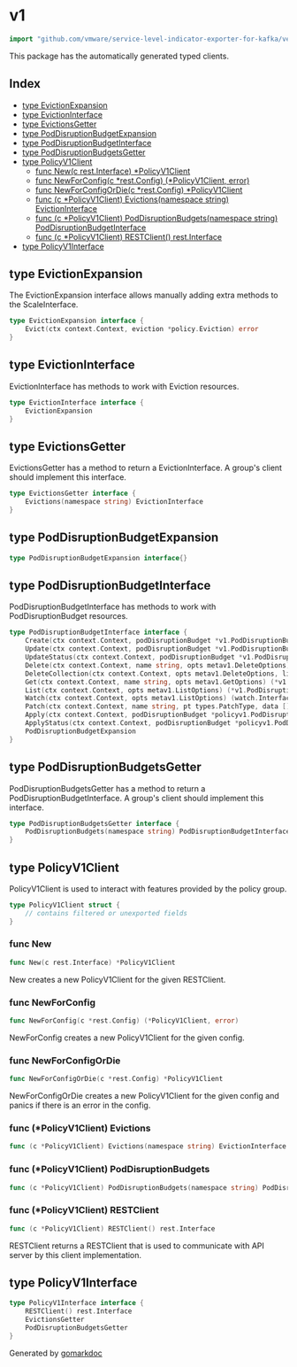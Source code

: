 <!-- Code generated by gomarkdoc. DO NOT EDIT -->

# v1

```go
import "github.com/vmware/service-level-indicator-exporter-for-kafka/vendor/k8s.io/client-go/kubernetes/typed/policy/v1"
```

This package has the automatically generated typed clients.

## Index

- [type EvictionExpansion](<#type-evictionexpansion>)
- [type EvictionInterface](<#type-evictioninterface>)
- [type EvictionsGetter](<#type-evictionsgetter>)
- [type PodDisruptionBudgetExpansion](<#type-poddisruptionbudgetexpansion>)
- [type PodDisruptionBudgetInterface](<#type-poddisruptionbudgetinterface>)
- [type PodDisruptionBudgetsGetter](<#type-poddisruptionbudgetsgetter>)
- [type PolicyV1Client](<#type-policyv1client>)
  - [func New(c rest.Interface) *PolicyV1Client](<#func-new>)
  - [func NewForConfig(c *rest.Config) (*PolicyV1Client, error)](<#func-newforconfig>)
  - [func NewForConfigOrDie(c *rest.Config) *PolicyV1Client](<#func-newforconfigordie>)
  - [func (c *PolicyV1Client) Evictions(namespace string) EvictionInterface](<#func-policyv1client-evictions>)
  - [func (c *PolicyV1Client) PodDisruptionBudgets(namespace string) PodDisruptionBudgetInterface](<#func-policyv1client-poddisruptionbudgets>)
  - [func (c *PolicyV1Client) RESTClient() rest.Interface](<#func-policyv1client-restclient>)
- [type PolicyV1Interface](<#type-policyv1interface>)


## type EvictionExpansion

The EvictionExpansion interface allows manually adding extra methods to the ScaleInterface.

```go
type EvictionExpansion interface {
    Evict(ctx context.Context, eviction *policy.Eviction) error
}
```

## type EvictionInterface

EvictionInterface has methods to work with Eviction resources.

```go
type EvictionInterface interface {
    EvictionExpansion
}
```

## type EvictionsGetter

EvictionsGetter has a method to return a EvictionInterface. A group's client should implement this interface.

```go
type EvictionsGetter interface {
    Evictions(namespace string) EvictionInterface
}
```

## type PodDisruptionBudgetExpansion

```go
type PodDisruptionBudgetExpansion interface{}
```

## type PodDisruptionBudgetInterface

PodDisruptionBudgetInterface has methods to work with PodDisruptionBudget resources.

```go
type PodDisruptionBudgetInterface interface {
    Create(ctx context.Context, podDisruptionBudget *v1.PodDisruptionBudget, opts metav1.CreateOptions) (*v1.PodDisruptionBudget, error)
    Update(ctx context.Context, podDisruptionBudget *v1.PodDisruptionBudget, opts metav1.UpdateOptions) (*v1.PodDisruptionBudget, error)
    UpdateStatus(ctx context.Context, podDisruptionBudget *v1.PodDisruptionBudget, opts metav1.UpdateOptions) (*v1.PodDisruptionBudget, error)
    Delete(ctx context.Context, name string, opts metav1.DeleteOptions) error
    DeleteCollection(ctx context.Context, opts metav1.DeleteOptions, listOpts metav1.ListOptions) error
    Get(ctx context.Context, name string, opts metav1.GetOptions) (*v1.PodDisruptionBudget, error)
    List(ctx context.Context, opts metav1.ListOptions) (*v1.PodDisruptionBudgetList, error)
    Watch(ctx context.Context, opts metav1.ListOptions) (watch.Interface, error)
    Patch(ctx context.Context, name string, pt types.PatchType, data []byte, opts metav1.PatchOptions, subresources ...string) (result *v1.PodDisruptionBudget, err error)
    Apply(ctx context.Context, podDisruptionBudget *policyv1.PodDisruptionBudgetApplyConfiguration, opts metav1.ApplyOptions) (result *v1.PodDisruptionBudget, err error)
    ApplyStatus(ctx context.Context, podDisruptionBudget *policyv1.PodDisruptionBudgetApplyConfiguration, opts metav1.ApplyOptions) (result *v1.PodDisruptionBudget, err error)
    PodDisruptionBudgetExpansion
}
```

## type PodDisruptionBudgetsGetter

PodDisruptionBudgetsGetter has a method to return a PodDisruptionBudgetInterface. A group's client should implement this interface.

```go
type PodDisruptionBudgetsGetter interface {
    PodDisruptionBudgets(namespace string) PodDisruptionBudgetInterface
}
```

## type PolicyV1Client

PolicyV1Client is used to interact with features provided by the policy group.

```go
type PolicyV1Client struct {
    // contains filtered or unexported fields
}
```

### func New

```go
func New(c rest.Interface) *PolicyV1Client
```

New creates a new PolicyV1Client for the given RESTClient.

### func NewForConfig

```go
func NewForConfig(c *rest.Config) (*PolicyV1Client, error)
```

NewForConfig creates a new PolicyV1Client for the given config.

### func NewForConfigOrDie

```go
func NewForConfigOrDie(c *rest.Config) *PolicyV1Client
```

NewForConfigOrDie creates a new PolicyV1Client for the given config and panics if there is an error in the config.

### func \(\*PolicyV1Client\) Evictions

```go
func (c *PolicyV1Client) Evictions(namespace string) EvictionInterface
```

### func \(\*PolicyV1Client\) PodDisruptionBudgets

```go
func (c *PolicyV1Client) PodDisruptionBudgets(namespace string) PodDisruptionBudgetInterface
```

### func \(\*PolicyV1Client\) RESTClient

```go
func (c *PolicyV1Client) RESTClient() rest.Interface
```

RESTClient returns a RESTClient that is used to communicate with API server by this client implementation.

## type PolicyV1Interface

```go
type PolicyV1Interface interface {
    RESTClient() rest.Interface
    EvictionsGetter
    PodDisruptionBudgetsGetter
}
```



Generated by [gomarkdoc](<https://github.com/princjef/gomarkdoc>)
